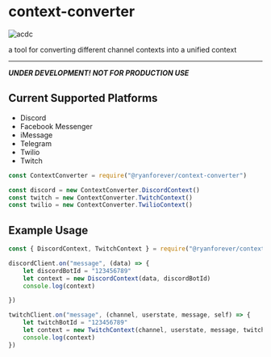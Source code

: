 # context-converter

![acdc](https://static.thenounproject.com/png/101677-200.png)

a tool for converting different channel contexts into a unified context

---

***UNDER DEVELOPMENT! NOT FOR PRODUCTION USE***

## Current Supported Platforms
- Discord
- Facebook Messenger
- iMessage
- Telegram
- Twilio
- Twitch

```javascript
const ContextConverter = require("@ryanforever/context-converter")

const discord = new ContextConverter.DiscordContext()
const twitch = new ContextConverter.TwitchContext()
const twilio = new ContextConverter.TwilioContext()
```

## Example Usage

```javascript
const { DiscordContext, TwitchContext } = require("@ryanforever/context-converter")

discordClient.on("message", (data) => {
	let discordBotId = "123456789"
	let context = new DiscordContext(data, discordBotId)
	console.log(context)

})

twitchClient.on("message", (channel, userstate, message, self) => {
	let twitchBotId = "123456789"
	let context = new TwitchContext(channel, userstate, message, twitchBotId)
	console.log(context)
})
````
